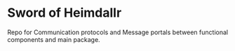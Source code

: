 # Sword of Heimdallr
Repo for Communication protocols and Message portals between functional components and main package.
